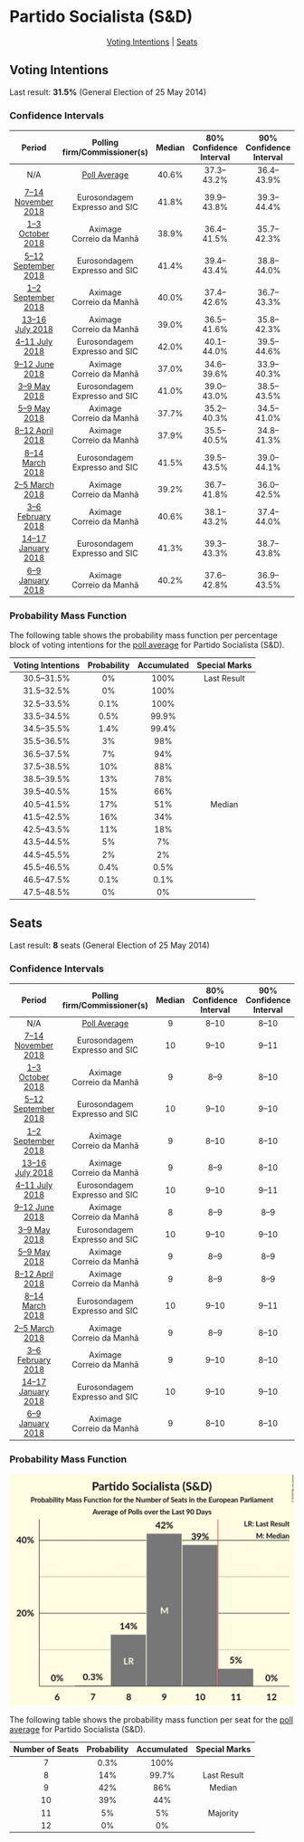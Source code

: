 # Partido Socialista (S&D)

<p align="center"><a href="#voting-intentions">Voting Intentions</a> | <a href="#seats">Seats</a></p>

## Voting Intentions

Last result: **31.5%** (General Election of 25 May 2014)

### Confidence Intervals

| Period     | Polling firm/Commissioner(s) | Median | 80% Confidence Interval | 90% Confidence Interval | 95% Confidence Interval | 99% Confidence Interval |
|:----------:|:----------------:|:-----------:|:-----------------------:|:-----------------------:|:-----------------------:|:-----------------------:|
| N/A | [Poll Average](average.html) | 40.6% | 37.3–43.2% | 36.4–43.9% | 35.7–44.5% | 34.4–45.5% |
| [7–14 November 2018](2018-11-14-Eurosondagem.html) | Eurosondagem <br> Expresso and SIC | 41.8% | 39.9–43.8% | 39.3–44.4% | 38.9–44.9% | 37.9–45.9% |
| [1–3 October 2018](2018-10-03-Aximage.html) | Aximage <br> Correio da Manhã | 38.9% | 36.4–41.5% | 35.7–42.3% | 35.1–42.9% | 33.9–44.2% |
| [5–12 September 2018](2018-09-12-Eurosondagem.html) | Eurosondagem <br> Expresso and SIC | 41.4% | 39.4–43.4% | 38.8–44.0% | 38.4–44.4% | 37.4–45.4% |
| [1–2 September 2018](2018-09-02-Aximage.html) | Aximage <br> Correio da Manhã | 40.0% | 37.4–42.6% | 36.7–43.3% | 36.1–43.9% | 34.9–45.2% |
| [13–16 July 2018](2018-07-16-Aximage.html) | Aximage <br> Correio da Manhã | 39.0% | 36.5–41.6% | 35.8–42.3% | 35.2–43.0% | 34.0–44.2% |
| [4–11 July 2018](2018-07-11-Eurosondagem.html) | Eurosondagem <br> Expresso and SIC | 42.0% | 40.1–44.0% | 39.5–44.6% | 39.0–45.1% | 38.1–46.1% |
| [9–12 June 2018](2018-06-12-Aximage.html) | Aximage <br> Correio da Manhã | 37.0% | 34.6–39.6% | 33.9–40.3% | 33.3–41.0% | 32.1–42.2% |
| [3–9 May 2018](2018-05-09-Eurosondagem.html) | Eurosondagem <br> Expresso and SIC | 41.0% | 39.0–43.0% | 38.5–43.5% | 38.0–44.0% | 37.0–45.0% |
| [5–9 May 2018](2018-05-09-Aximage.html) | Aximage <br> Correio da Manhã | 37.7% | 35.2–40.3% | 34.5–41.0% | 33.9–41.6% | 32.7–42.9% |
| [8–12 April 2018](2018-04-12-Aximage.html) | Aximage <br> Correio da Manhã | 37.9% | 35.5–40.5% | 34.8–41.3% | 34.1–41.9% | 33.0–43.1% |
| [8–14 March 2018](2018-03-14-Eurosondagem.html) | Eurosondagem <br> Expresso and SIC | 41.5% | 39.5–43.5% | 39.0–44.1% | 38.5–44.6% | 37.5–45.5% |
| [2–5 March 2018](2018-03-05-Aximage.html) | Aximage <br> Correio da Manhã | 39.2% | 36.7–41.8% | 36.0–42.5% | 35.4–43.1% | 34.2–44.4% |
| [3–6 February 2018](2018-02-06-Aximage.html) | Aximage <br> Correio da Manhã | 40.6% | 38.1–43.2% | 37.4–44.0% | 36.8–44.6% | 35.6–45.9% |
| [14–17 January 2018](2018-01-17-Eurosondagem.html) | Eurosondagem <br> Expresso and SIC | 41.3% | 39.3–43.3% | 38.7–43.8% | 38.3–44.3% | 37.3–45.3% |
| [6–9 January 2018](2018-01-09-Aximage.html) | Aximage <br> Correio da Manhã | 40.2% | 37.6–42.8% | 36.9–43.5% | 36.3–44.2% | 35.1–45.4% |

### Probability Mass Function

The following table shows the probability mass function per percentage block of voting intentions for the [poll average](average.html) for Partido Socialista (S&D).

| Voting Intentions | Probability | Accumulated | Special Marks |
|:-----------------:|:-----------:|:-----------:|:-------------:|
| 30.5–31.5% | 0% | 100% | Last Result |
| 31.5–32.5% | 0% | 100% |  |
| 32.5–33.5% | 0.1% | 100% |  |
| 33.5–34.5% | 0.5% | 99.9% |  |
| 34.5–35.5% | 1.4% | 99.4% |  |
| 35.5–36.5% | 3% | 98% |  |
| 36.5–37.5% | 7% | 94% |  |
| 37.5–38.5% | 10% | 88% |  |
| 38.5–39.5% | 13% | 78% |  |
| 39.5–40.5% | 15% | 66% |  |
| 40.5–41.5% | 17% | 51% | Median |
| 41.5–42.5% | 16% | 34% |  |
| 42.5–43.5% | 11% | 18% |  |
| 43.5–44.5% | 5% | 7% |  |
| 44.5–45.5% | 2% | 2% |  |
| 45.5–46.5% | 0.4% | 0.5% |  |
| 46.5–47.5% | 0.1% | 0.1% |  |
| 47.5–48.5% | 0% | 0% |  |


## Seats

Last result: **8** seats (General Election of 25 May 2014)

### Confidence Intervals

| Period     | Polling firm/Commissioner(s) | Median | 80% Confidence Interval | 90% Confidence Interval | 95% Confidence Interval | 99% Confidence Interval |
|:----------:|:----------------:|:------:|:-----------------------:|:-----------------------:|:-----------------------:|:-----------------------:|
| N/A | [Poll Average](average.html) | 9 | 8–10 | 8–10 | 8–11 | 8–11 |
| [7–14 November 2018](2018-11-14-Eurosondagem.html) | Eurosondagem <br> Expresso and SIC | 10 | 9–10 | 9–11 | 9–11 | 9–11 |
| [1–3 October 2018](2018-10-03-Aximage.html) | Aximage <br> Correio da Manhã | 9 | 8–9 | 8–10 | 8–10 | 7–10 |
| [5–12 September 2018](2018-09-12-Eurosondagem.html) | Eurosondagem <br> Expresso and SIC | 10 | 9–10 | 9–10 | 9–11 | 8–11 |
| [1–2 September 2018](2018-09-02-Aximage.html) | Aximage <br> Correio da Manhã | 9 | 8–10 | 8–10 | 8–10 | 8–11 |
| [13–16 July 2018](2018-07-16-Aximage.html) | Aximage <br> Correio da Manhã | 9 | 8–9 | 8–10 | 8–10 | 8–10 |
| [4–11 July 2018](2018-07-11-Eurosondagem.html) | Eurosondagem <br> Expresso and SIC | 10 | 9–10 | 9–11 | 9–11 | 9–11 |
| [9–12 June 2018](2018-06-12-Aximage.html) | Aximage <br> Correio da Manhã | 8 | 8–9 | 8–9 | 7–9 | 7–10 |
| [3–9 May 2018](2018-05-09-Eurosondagem.html) | Eurosondagem <br> Expresso and SIC | 10 | 9–10 | 9–10 | 9–11 | 8–11 |
| [5–9 May 2018](2018-05-09-Aximage.html) | Aximage <br> Correio da Manhã | 9 | 8–9 | 8–9 | 8–10 | 7–10 |
| [8–12 April 2018](2018-04-12-Aximage.html) | Aximage <br> Correio da Manhã | 9 | 8–9 | 8–9 | 8–10 | 7–10 |
| [8–14 March 2018](2018-03-14-Eurosondagem.html) | Eurosondagem <br> Expresso and SIC | 10 | 9–10 | 9–11 | 9–11 | 9–11 |
| [2–5 March 2018](2018-03-05-Aximage.html) | Aximage <br> Correio da Manhã | 9 | 8–9 | 8–10 | 8–10 | 8–10 |
| [3–6 February 2018](2018-02-06-Aximage.html) | Aximage <br> Correio da Manhã | 9 | 9–10 | 8–10 | 8–10 | 8–11 |
| [14–17 January 2018](2018-01-17-Eurosondagem.html) | Eurosondagem <br> Expresso and SIC | 10 | 9–10 | 9–10 | 9–11 | 9–11 |
| [6–9 January 2018](2018-01-09-Aximage.html) | Aximage <br> Correio da Manhã | 9 | 8–10 | 8–10 | 8–10 | 8–10 |

### Probability Mass Function

![Graph with seats probability mass function not yet produced](average-seats-pmf-partidosocialistasd.png "Seats Probability Mass Function")

The following table shows the probability mass function per seat for the [poll average](average.html) for Partido Socialista (S&D).

| Number of Seats | Probability | Accumulated | Special Marks |
|:---------------:|:-----------:|:-----------:|:-------------:|
| 7 | 0.3% | 100% |  |
| 8 | 14% | 99.7% | Last Result |
| 9 | 42% | 86% | Median |
| 10 | 39% | 44% |  |
| 11 | 5% | 5% | Majority |
| 12 | 0% | 0% |  |


